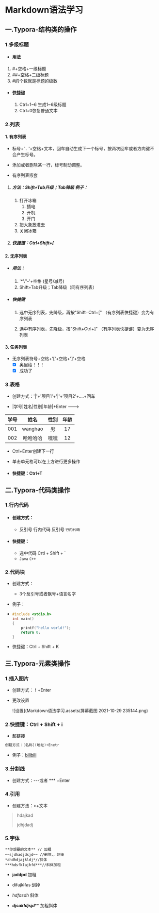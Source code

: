 # Markdown语法学习

## 一.Typora-结构类的操作

### 1.多级标题

- #### 用法

1. #+空格+一级标题
2. ##+空格+二级标题
3. #的个数就是标题的级数    

- #### 快捷键

  1. Ctrl+1~6 生成1~6级标题
  2. Ctrl+0恢复普通文本

### 2.列表

####   1. 有序列表

- 标号+' . '+空格+文本，回车自动生成下一个标号，按两次回车或者方向键不会产生标号。

- 添加或者删除某一行，标号制动调整。

- 有序列表嵌套

1. ##### 方法：Shift+Tab升级；Tab降级   例子：

   1. 打开冰箱
      1. 插电
      2. 开机
      3. 开门
   2. 把大象放进去
   3. 关闭冰箱

2. ##### 快捷键：Ctrl+Shift+[

#### 2. 无序列表

- ##### 用法：

  1. '*'/'-'+空格 (星号/减号)
  2. Shift+Tab升级；Tab降级（同有序列表）

- ##### 快捷键

  1. 选中无序列表，先降级，再按"Shift+Ctrl+["  （有序列表快捷键）变为有序列表

  2. 选中有序列表，先降级，按"Shift+Ctrl+]"  （有序列表快捷键）变为无序列表

#### 3. 任务列表

- 无序列表符号+空格+'['+空格+']'+空格  
  - [x] 奥里给！！！
  - [x] 成功了

### 3.表格

- 创建方式：'|'+'项目1'+'|'+'项目2'+....+回车

- |学号|姓名|性别|年龄|+Enter    --->

| 学号 |   姓名   | 性别 | 年龄 |
| :--: | :------: | :--: | :--: |
| 001  | wanghao  |  男  |  17  |
| 002  | 哈哈哈哈 | 嘿嘿 |  12  |

- Ctrl+Enter创建下一行

- 单击单元格可以在上方进行更多操作

- #### 快捷键：Ctrl+T

  

## 二.Typora-代码类操作

### 1.行内代码

- #### 创建方式：    
  - 反引号 行内代码 反引号     `行内代码`

- #### 快捷键：
  - 选中代码 Crtl + Shift + `
  - `Java`  `C++`

### 2.代码块

- 创建方式：

  -  3个反引号或者飘号+语言名字

- 例子：

- ```c
  #include <stdio.h>
  int main()
  {
      printf("hello world!");
      return 0;
  }

- 快捷键：Ctrl + Shift + K

  

## 三.Typora-元素类操作

### 1.插入图片

- 创建方式：！[]()+Enter

- 更改设置

  ![设置](Markdown语法学习.assets/屏幕截图 2021-10-29 235144.png)

  

### 2.快捷键：Ctrl + Shift + i 

-  超链接

  ```java
  创建方式：[名称](地址)+Enetr
  ```

- 例子：[bilibili](https://www.bilibili.com/)

### 3.分割线

- 创建方式：---或者 *** +Enter

### 4.引用

- 创建方法：>+文本

> hdajkad
>
> jdhjdadj

### 5.字体

```
**你想要的文本** // 加粗
~~sjdhadjdsjd~~ //删除，，划掉
*ahdhdjajkldj*//斜体
***hdsfklajhfd***//斜体加粗
```

- **jaddpd**      加粗

- ~~difujklfas~~    划掉

- *hdfasdh*     斜体

- ***djsakldjsjd*****    加粗斜体

  





























​    



​       





